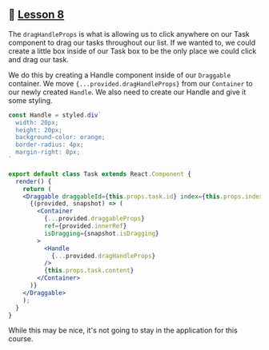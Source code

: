 ## :movie_camera: [Lesson 8](https://egghead.io/lessons/react-designate-control-of-dragging-for-a-react-beautiful-dnd-draggable-with-draghandleprops)

<TimeStamp start="0:00" end="0:30">

The `dragHandleProps` is what is allowing us to click anywhere on our Task component to drag our tasks throughout our list. If we wanted to, we could create a little box inside of our Task box to be the only place we could click and drag our task.

</TimeStamp>

<TimeStamp start="0:31" end="1:40">

We do this by creating a Handle component inside of our `Draggable` container. We move `{...provided.dragHandleProps}` from our `Container` to our newly created `Handle`. We also need to create our Handle and give it some styling. 

```jsx
const Handle = styled.div`
  width: 20px;
  height: 20px;
  background-color: orange;
  border-radius: 4px;
  margin-right: 8px;
`

export default class Task extends React.Component {
  render() {
    return (
    <Draggable draggableId={this.props.task.id} index={this.props.index}>
      {(provided, snapshot) => (
        <Container
          {...provided.draggableProps}
          ref={provided.innerRef}
          isDragging={snapshot.isDragging}
        >
          <Handle 
            {...provided.dragHandleProps}
          />
          {this.props.task.content}
        </Container>
      )}
    </Draggable>
    );
  }
}
```

</TimeStamp>

<TimeStamp start="2:02" end="2:18">

While this may be nice, it's not going to stay in the application for this course. 

</TimeStamp>

